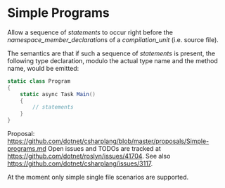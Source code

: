 Simple Programs
=========================

Allow a sequence of *statements* to occur right before the *namespace_member_declaration*s of a *compilation_unit* (i.e. source file).

The semantics are that if such a sequence of *statements* is present, the following type declaration, modulo the actual type name and the method name, would be emitted:

``` c#
static class Program
{
    static async Task Main()
    {
        // statements
    }
}
```

Proposal: https://github.com/dotnet/csharplang/blob/master/proposals/Simple-programs.md
Open issues and TODOs are tracked at https://github.com/dotnet/roslyn/issues/41704.
See also https://github.com/dotnet/csharplang/issues/3117.

At the moment only simple single file scenarios are supported.